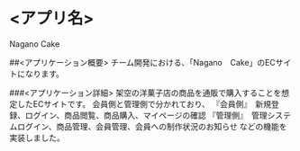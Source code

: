 # <アプリ名>
Nagano Cake

##<アプリケーション概要>
チーム開発における、「Nagano　Cake」のECサイトになります。

###<アプリケーション詳細>
架空の洋菓子店の商品を通販で購入することを想定したECサイトです。
会員側と管理側で分かれており、
『会員側』　新規登録、ログイン、商品閲覧、商品購入、マイページの確認
『管理側』　管理システムログイン、商品管理、会員管理、会員への制作状況のお知らせ
などの機能を実装しました。
